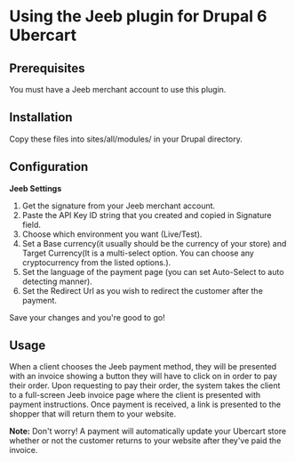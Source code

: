 # Using the Jeeb plugin for Drupal 6 Ubercart

## Prerequisites
You must have a Jeeb merchant account to use this plugin.


## Installation

Copy these files into sites/all/modules/ in your Drupal directory.

## Configuration

**Jeeb Settings**

1. Get the signature from your Jeeb merchant account.
2. Paste the API Key ID string that you created and copied in Signature field.
3. Choose which environment you want (Live/Test).
4. Set a Base currency(it usually should be the currency of your store) and Target Currency(It is a multi-select option. You can choose any cryptocurrency from the listed options.).
5. Set the language of the payment page (you can set Auto-Select to auto detecting manner).
6. Set the Redirect Url as you wish to redirect the customer after the payment.

Save your changes and you're good to go!

## Usage

When a client chooses the Jeeb payment method, they will be presented with an invoice showing a button they will have to click on in order to pay their order.  Upon requesting to pay their order, the system takes the client to a full-screen Jeeb invoice page where the client is presented with payment instructions.  Once payment is received, a link is presented to the shopper that will return them to your website.

**Note:** Don't worry!  A payment will automatically update your Ubercart store whether or not the customer returns to your website after they've paid the invoice.
